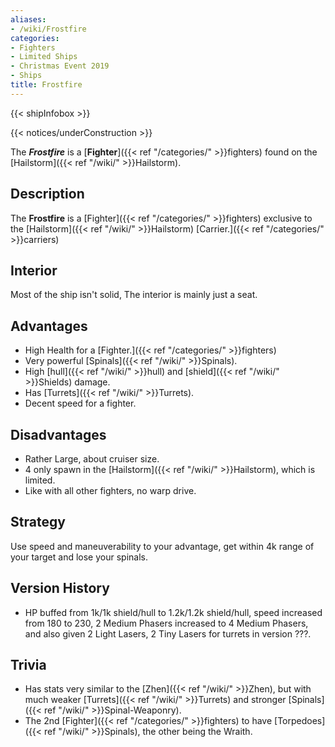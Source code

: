 ```yaml
---
aliases:
- /wiki/Frostfire
categories:
- Fighters
- Limited Ships
- Christmas Event 2019
- Ships
title: Frostfire
---  
```


{{< shipInfobox >}}   

{{< notices/underConstruction >}} 

The **_Frostfire_** is a [**Fighter**]({{< ref "/categories/" >}}fighters) found on the [Hailstorm]({{< ref "/wiki/" >}}Hailstorm). 

## Description

The **Frostfire** is a [Fighter]({{< ref "/categories/" >}}fighters) exclusive to the [Hailstorm]({{< ref "/wiki/" >}}Hailstorm) [Carrier.]({{< ref "/categories/" >}}carriers)

## Interior

Most of the ship isn't solid, The interior is mainly just a seat.

## Advantages

- High Health for a [Fighter.]({{< ref "/categories/" >}}fighters)
- Very powerful [Spinals]({{< ref "/wiki/" >}}Spinals).
- High [hull]({{< ref "/wiki/" >}}hull) and [shield]({{< ref "/wiki/" >}}Shields) damage.
- Has [Turrets]({{< ref "/wiki/" >}}Turrets).
- Decent speed for a fighter.

## Disadvantages

- Rather Large, about cruiser size.
- 4 only spawn in the [Hailstorm]({{< ref "/wiki/" >}}Hailstorm), which is limited.
- Like with all other fighters, no warp drive.

## Strategy

Use speed and maneuverability to your advantage, get within 4k range of your target and lose your spinals.

## Version History 

- HP buffed from 1k/1k shield/hull to 1.2k/1.2k shield/hull, speed increased from 180 to 230, 2 Medium Phasers increased to 4 Medium Phasers, and also given 2 Light Lasers, 2 Tiny Lasers for turrets in version ???.

## Trivia

- Has stats very similar to the [Zhen]({{< ref "/wiki/" >}}Zhen), but with much weaker [Turrets]({{< ref "/wiki/" >}}Turrets) and stronger [Spinals]({{< ref "/wiki/" >}}Spinal-Weaponry).
- The 2nd [Fighter]({{< ref "/categories/" >}}fighters) to have [Torpedoes]({{< ref "/wiki/" >}}Spinals), the other being the Wraith.